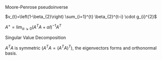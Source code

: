 Moore-Penrose pseudoinverse

$v_{t}=\left(1-\beta_{2}\right) \sum_{i=1}^{t} \beta_{2}^{t-i} \cdot g_{i}^{2}$

$A^{+}=\lim_{\alpha\searrow0}\left(A^{T}A+\alpha I\right)^{-1}A^T$

Singular Value Decomposition

$A^TA$ is symmetric ($A^TA=(A^TA)^T$), the eigenvectors forms and orthonormal basis.